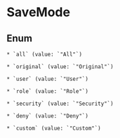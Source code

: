 
# SaveMode

## Enum


    * `all` (value: `"All"`)

    * `original` (value: `"Original"`)

    * `user` (value: `"User"`)

    * `role` (value: `"Role"`)

    * `security` (value: `"Security"`)

    * `deny` (value: `"Deny"`)

    * `custom` (value: `"Custom"`)



